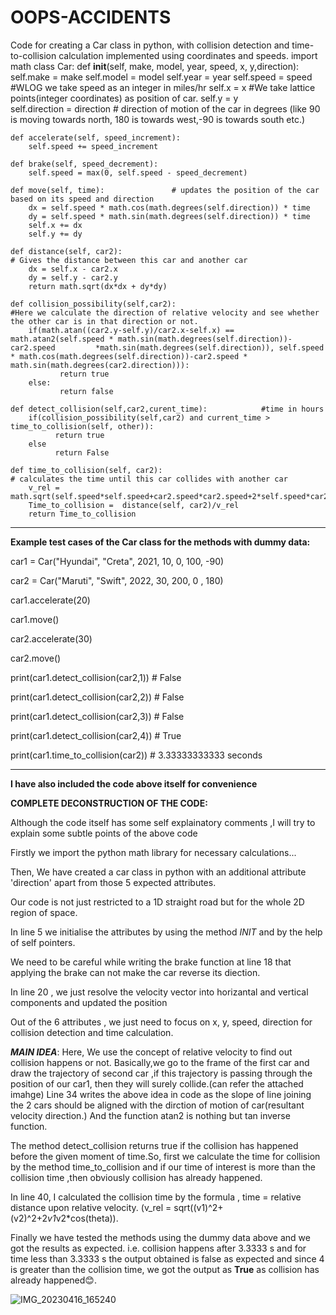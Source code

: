 # OOPS-ACCIDENTS
Code for creating a Car class in python, with collision detection and time-to-collision calculation implemented using coordinates and speeds.
import math
class Car:
    def __init__(self, make, model, year, speed, x, y,direction): 
        self.make = make
        self.model = model
        self.year = year
        self.speed = speed              #WLOG we take speed as an integer in miles/hr
        self.x = x                      #We take lattice points(integer coordinates) as position of car.
        self.y = y  
        self.direction = direction      # direction of motion of the car in degrees (like 90 is moving towards north, 180 is towards west,-90 is towards south etc.)
        
    def accelerate(self, speed_increment):
        self.speed += speed_increment
    
    def brake(self, speed_decrement):
        self.speed = max(0, self.speed - speed_decrement)
        
    def move(self, time):               # updates the position of the car based on its speed and direction
        dx = self.speed * math.cos(math.degrees(self.direction)) * time
        dy = self.speed * math.sin(math.degrees(self.direction)) * time
        self.x += dx
        self.y += dy
    
    def distance(self, car2):
    # Gives the distance between this car and another car
        dx = self.x - car2.x
        dy = self.y - car2.y
        return math.sqrt(dx*dx + dy*dy)
    
    def collision_possibility(self,car2):
    #Here we calculate the direction of relative velocity and see whether the other car is in that direction or not.
        if(math.atan((car2.y-self.y)/car2.x-self.x) == math.atan2(self.speed * math.sin(math.degrees(self.direction))-car2.speed         *math.sin(math.degrees(self.direction)), self.speed * math.cos(math.degrees(self.direction))-car2.speed * math.sin(math.degrees(car2.direction))):
               return true
        else: 
               return false
               
    def detect_collision(self,car2,curent_time):            #time in hours
        if(collision_possibility(self,car2) and current_time > time_to_collision(self, other)):
              return true
        else
              return False
               
    def time_to_collision(self, car2):
    # calculates the time until this car collides with another car
        v_rel = math.sqrt(self.speed*self.speed+car2.speed*car2.speed+2*self.speed*car2.speed*math.cos(math.degrees(self.direction))
        Time_to_collision =  distance(self, car2)/v_rel
        return Time_to_collision
 __________________________________________________________________________________________________________________________________________________________________________    
     
******Example test cases of the Car class for the methods with dummy data:******

car1 = Car("Hyundai", "Creta", 2021, 10, 0, 100, -90)

car2 = Car("Maruti", "Swift", 2022, 30, 200, 0 , 180)

car1.accelerate(20)

car1.move()

car2.accelerate(30)

car2.move()

print(car1.detect_collision(car2,1))    # False

print(car1.detect_collision(car2,2))    # False

print(car1.detect_collision(car2,3))    # False

print(car1.detect_collision(car2,4))    # True

print(car1.time_to_collision(car2))     # 3.33333333333 seconds

____________________________________________________________________________________________________________________________________________________________________

**************I have also included the code above itself for convenience**************
                                               
**************COMPLETE DECONSTRUCTION OF THE CODE:**************

Although the code itself has some self explainatory comments ,I will try to explain some subtle points of the above code

Firstly we import the python math library for necessary calculations...

Then, We have created a car class in python with an additional attribute 'direction' apart from those 5 expected attributes.

Our code is not just restricted to a 1D straight road but for the whole 2D region of space.

In line 5 we initialise the attributes by using the method _INIT_ and by the help of self pointers.

We need to be careful while writing the brake function at line 18 that applying the brake can not make the car reverse its diection.

In line 20 , we just resolve the velocity vector into horizantal and vertical components and updated the position

Out of the 6 attributes , we just need to focus on x, y, speed, direction for collision detection and time calculation.

***MAIN IDEA***: Here, We use the concept of relative velocity to find out collision happens or not. Basically,we go to the frame of the first car and draw the trajectory of second car ,if this trajectory is passing through the position of our car1, then they will surely collide.(can refer the attached imahge)
Line 34 writes the above idea in code as the slope of line joining the 2 cars should be aligned with the dirction of motion of car(resultant velocity direction.)
And the function atan2 is nothing but tan inverse function.

The method detect_collision returns true if the collision has happened before the given moment of time.So, first we calculate the time for collision by the method 
time_to_collision and if our time of interest is more than the collision time ,then obviously collision has already happened.

In line 40, I calculated the collision time by the formula , time = relative distance upon relative velocity.
(v_rel = sqrt((v1)^2+(v2)^2+2*v1*v2*cos(theta)).

Finally we have tested the methods using the dummy data above and we got the results as expected.
i.e. collision happens after 3.3333 s and for time less than 3.3333 s the output obtained is false as expected and since 4 is greater than the collision time, we got the output as **True** as collision has already happened:blush:.
                                                
   ![IMG_20230416_165240](https://user-images.githubusercontent.com/121503560/232306682-48b41a8e-ba7b-4af4-ae88-2fc3c3bde2a6.jpg)

                                
                                                
